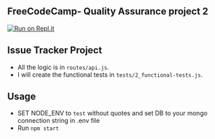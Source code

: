 **FreeCodeCamp**- Quality Assurance project 2
------
[![Run on Repl.it](https://repl.it/badge/github/freeCodeCamp/boilerplate-project-issuetracker)](https://repl.it/github/freeCodeCamp/boilerplate-project-issuetracker)
## Issue Tracker Project

- All the logic is in `routes/api.js`.
- I will create the functional tests in `tests/2_functional-tests.js`.

## Usage

- SET NODE_ENV to `test` without quotes and set DB to your mongo connection string in .env file
- Run `npm start`


